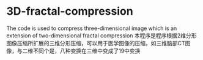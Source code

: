 # 3D-fractal-compression
The code is used to compress three-dimensional image which is an extension of two-dimensional fractal compression
本程序是程序根据2维分形图像压缩所扩展的三维分形压缩，可以用于医学图像的压缩，如三维脑部CT图像，与二维不同个是，八种变换在三维中变成了19中变换

